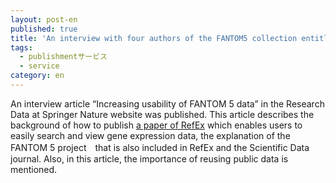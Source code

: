 ```yaml
---
layout: post-en
published: true
title: 'An interview with four authors of the FANTOM5 collection entitled “Increasing usability of FANTOM5 data” was published in the Research Data at Springer Nature website.'
tags:
  - publishmentサービス
  - service
category: en
---
```

An interview article “Increasing usability of FANTOM 5 data” in the Research Data at Springer Nature website was published.
This article describes the background of how to publish [a paper of RefEx](https://www.nature.com/articles/sdata2017105) which enables users to easily search and view gene expression data, the explanation of the FANTOM 5 project　that is also included in RefEx and the Scientific Data journal. Also, in this article, the importance of reusing public data is mentioned.